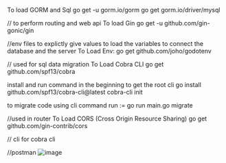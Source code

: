 
To load GORM and Sql
go get -u gorm.io/gorm
go get gorm.io/driver/mysql

// to perform routing and web api
To load Gin
go get -u github.com/gin-gonic/gin

//env files to explictly give values to load the variables to connect the database and the server
To Load Env:  go get github.com/joho/godotenv


// used for sql data migration
To Load Cobra CLI
go get github.com/spf13/cobra

install and run command in the beginning to get the root cli
go install github.com/spf13/cobra-cli@latest
cobra-cli init

to migrate code using cli command
run := go run main.go migrate


//used in router
To Load CORS (Cross Origin Resource Sharing) 
go get github.com/gin-contrib/cors



// cli for cobra cli 

//postman 
![image](https://github.com/havishhavi/BlogPostApi-s/assets/164078377/1a5ae66f-d54a-418f-af42-d9960babe76d)


